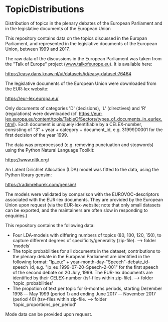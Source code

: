# TopicDistributions
Distribution of topics in the plenary debates of the European Parliament and in the legislative documents of the European Union

This repository contains data on the topics discussed in the Europan Parliament, and represented in the legislative documents of the European Union, between 1999 and 2017.

The raw data of the discussions in the European Parliament was taken from the "Talk of Europe" project (www.talkofeurope.eu). It is available here:

https://easy.dans.knaw.nl/ui/datasets/id/easy-dataset:76464

The legislative documents of the European Union were downloaded from the EUR-lex website:

https://eur-lex.europa.eu/

Only documents of categories 'D' (decisions), 'L' (directives) and 'R' (regulations) were downloaded (cf. https://eur-lex.europa.eu/content/tools/TableOfSectors/types_of_documents_in_eurlex.html). Each document is uniquely identifiable by a CELEX-number, consisting of "3" + year + category + document_id, e.g. 31999D0001 for the first decision of the year 1999.

The data was preprocessed (e.g. removing punctuation and stopwords) using the Python Natural Language Toolkit:

https://www.nltk.org/

An Latent Dirichlet Allocation (LDA) model was fitted to the data, using the Python library gensim:

https://radimrehurek.com/gensim/

The models were validated by comparison with the EUROVOC-descriptors associated with the EUR-lex documents. They are provided by the European Union upon request (via the EUR-lex-website; note that only small datasets can be exported, and the maintainers are often slow in responding to enquiries.)

This repository contains the following data:
- Four LDA-models with differing numbers of topics (80, 100, 120, 150), to capture different degrees of specificity/generality (zip-file). --> folder 'models'
- The topic probabilities for all documents in the dataset; contributions to the plenary debate in the European Parliament are identified in the following format: "lp_eu:" + year-month-day-"Speech"-debate_id-speech_id, e.g. "lp_eu:1999-07-20-Speech-2-001" for the first speech of the second debate on 20 July, 1999. The EUR-lex documents are identified by their CELEX-number (tsf-files within zip-file). --> folder 'topic_probabilities'
- The propotion of text per topic for 6-months periods, starting Dezember 1998 -- May 1999 (period 1) and ending June 2017 -- November 2017 (period 40) (tsv-files within zip-file. --> folder 'topic_proportions_per_period'

Mode data can be provided upon request.
